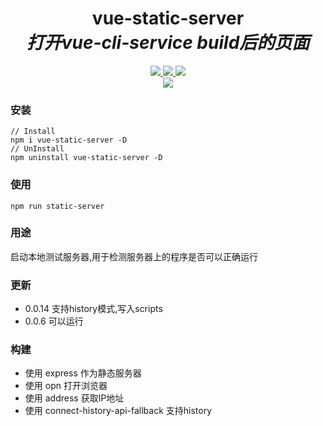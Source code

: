 <div align="center">
  <h1>vue-static-server<br><em>打开vue-cli-service build后的页面</em></h1>
  <div>
    <a href="https://github.com/zhangyuhan2016/vue-static-server/releases">
        <img src="https://img.shields.io/github/release/zhangyuhan2016/vue-static-server/all.svg"/>
    </a>
    <a href="https://github.com/zhangyuhan2016/vue-static-server/commits/master">
        <img src="https://img.shields.io/github/last-commit/zhangyuhan2016/vue-static-server.svg"/>
    </a>
    <a href="#">
        <img src="https://img.shields.io/badge/%40vue%2Fcli-3.x-green.svg">
    </a>
  </div>
  <a href="https://nodei.co/npm/vue-static-server/"><img src="https://nodei.co/npm/vue-static-server.png"></a>
</div>

### 安装
```
// Install
npm i vue-static-server -D
// UnInstall
npm uninstall vue-static-server -D
```
### 使用
```
npm run static-server
```
### 用途
启动本地测试服务器,用于检测服务器上的程序是否可以正确运行


### 更新
* 0.0.14 支持history模式,写入scripts
* 0.0.6  可以运行

### 构建
* 使用 express 作为静态服务器
* 使用 opn 打开浏览器
* 使用 address 获取IP地址
* 使用 connect-history-api-fallback 支持history

